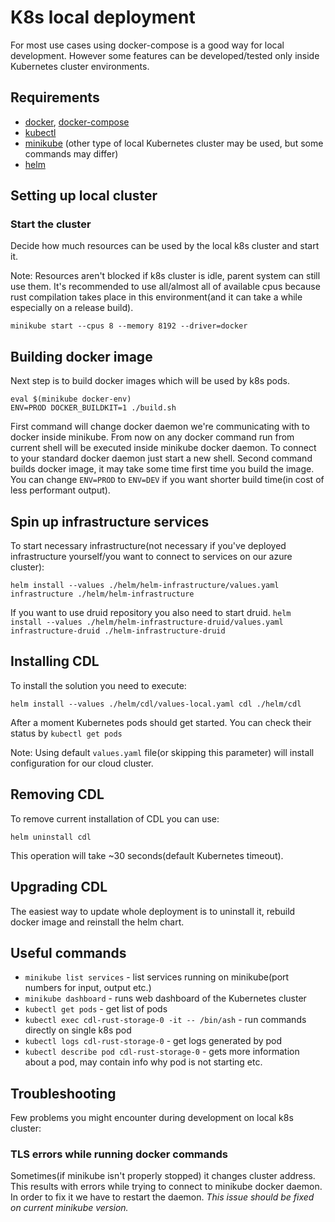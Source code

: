 # K8s local deployment
For most use cases using docker-compose is a good way for local development. However some features can be developed/tested only inside Kubernetes cluster environments.
## Requirements
- [docker](https://docs.docker.com/engine/install/), [docker-compose](https://docs.docker.com/compose/install/)
- [kubectl](https://kubernetes.io/docs/tasks/tools/install-kubectl/)
- [minikube](https://kubernetes.io/docs/tasks/tools/install-minikube/) (other type of local Kubernetes cluster may be used, but some commands may differ)
- [helm](https://helm.sh/docs/intro/install/)
## Setting up local cluster
### Start the cluster
Decide how much resources can be used by the local k8s cluster and start it. 

Note: Resources aren't blocked if k8s cluster is idle, parent system can still use them. It's recommended to use all/almost all of available cpus because rust compilation takes place in this environment(and it can take a while especially on a release build).

`minikube start --cpus 8 --memory 8192 --driver=docker`

## Building docker image
Next step is to build docker images which will be used by k8s pods. 
```shell
eval $(minikube docker-env)
ENV=PROD DOCKER_BUILDKIT=1 ./build.sh
```
First command will change docker daemon we're communicating with to docker inside minikube. From now on any docker command run from current shell will be executed inside minikube docker daemon. To connect to your standard docker daemon just start a new shell.
Second command builds docker image, it may take some time first time you build the image. You can change `ENV=PROD` to `ENV=DEV` if you want shorter build time(in cost of less performant output).

## Spin up infrastructure services
To start necessary infrastructure(not necessary if you've deployed infrastructure yourself/you want to connect to services on our azure cluster):

`helm install --values ./helm/helm-infrastructure/values.yaml infrastructure ./helm/helm-infrastructure`

If you want to use druid repository you also need to start druid.
`helm install --values ./helm/helm-infrastructure-druid/values.yaml infrastructure-druid ./helm-infrastructure-druid`

## Installing CDL
To install the solution you need to execute:

`helm install --values ./helm/cdl/values-local.yaml cdl ./helm/cdl`

After a moment Kubernetes pods should get started. You can check their status by `kubectl get pods`

Note: Using default `values.yaml` file(or skipping this parameter) will install configuration for our cloud cluster.
## Removing CDL
To remove current installation of CDL you can use:

`helm uninstall cdl`

This operation will take ~30 seconds(default Kubernetes timeout).
## Upgrading CDL
The easiest way to update whole deployment is to uninstall it, rebuild docker image and reinstall the helm chart.
## Useful commands
- `minikube list services` - list services running on minikube(port numbers for input, output etc.) 
- `minikube dashboard` - runs web dashboard of the Kubernetes cluster
- `kubectl get pods` - get list of pods
- `kubectl exec cdl-rust-storage-0 -it -- /bin/ash` - run commands directly on single k8s pod
- `kubectl logs cdl-rust-storage-0` - get logs generated by pod
- `kubectl describe pod cdl-rust-storage-0` - gets more information about a pod, may contain info why pod is not starting etc.

## Troubleshooting
Few problems you might encounter during development on local k8s cluster:

### TLS errors while running docker commands
Sometimes(if minikube isn't properly stopped) it changes cluster address. This results with errors while trying to connect to minikube docker daemon. In order to fix it we have to restart the daemon.
_This issue should be fixed on current minikube version._

